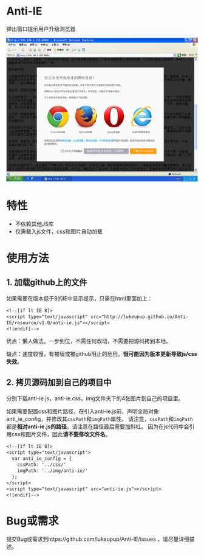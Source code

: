 Anti-IE
=======

弹出窗口提示用户升级浏览器

![DEMO](demo.png "DEMO")

# 特性

- 不依赖其他JS库
- 仅需载入js文件，css和图片自动加载

# 使用方法

## 1. 加载github上的文件

如果需要在版本低于8的IE中显示提示，只需在html里面加上：

    <!--[if lt IE 8]>
    <script type="text/javascript" src="http://lukeupup.github.io/Anti-IE/resource/v1.0/anti-ie.js"></script>
    <![endif]-->
    
优点：懒人做法。一步到位，不需任何改动，不需要把源码拷到本地。

缺点：速度较慢，有被墙或被github阻止的危险。**很可能因为版本更新导致js/css失效**。

## 2. 拷贝源码加到自己的项目中

分别下载anti-ie.js，anti-ie.css，img文件夹下的4张图片到自己的项目里。

如果需要配置css和图片路径，在引入anti-ie.js前，声明全局对象anti_ie_config，并修改其`cssPath`和`imgPath`属性。
请注意，`cssPath`和`imgPath`都是**相对anti-ie.js的路径**。请注意在路径最后需要加斜杠。
因为在js代码中会引用css和图片文件，因此**请不要修改文件名**。

    <!--[if lt IE 8]>
    <script type="text/javascript">
      var anti_ie_config = {
        cssPath: '../css/'
        imgPath: '../img/anti-ie/'
      };
    </script>
    <script type="text/javascript" src="anti-ie.js"></script>
    <![endif]-->

# Bug或需求

提交Bug或需求到https://github.com/lukeupup/Anti-IE/issues ，请尽量详细描述。